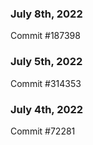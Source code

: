 ### July 8th, 2022

Commit #187398

### July 5th, 2022

Commit #314353


### July 4th, 2022

Commit #72281

